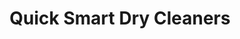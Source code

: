 ---
title: "Quick Smart Dry Cleaners"
url: /chelmsford/quick-smart-dry-cleaners/
shop: Wäscherei
---